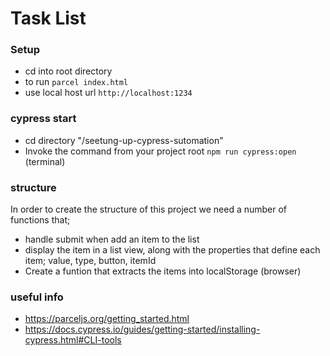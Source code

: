 # Task List


### Setup
- cd into root directory
- to run `parcel index.html`
- use local host url `http://localhost:1234`

### cypress start
- cd directory "/seetung-up-cypress-sutomation"
- Invoke the command from your project root `npm run cypress:open` (terminal)

### structure
In order to create the structure of this project we need a number of functions that;
- handle submit when add an item to the list
- display the item in a list view, along with the properties that define each item; value, type, button, itemId
- Create a funtion that extracts the items into localStorage (browser) 

### useful info
- https://parceljs.org/getting_started.html
- https://docs.cypress.io/guides/getting-started/installing-cypress.html#CLI-tools